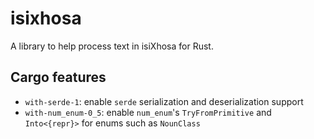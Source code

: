 # isixhosa
A library to help process text in isiXhosa for Rust.

## Cargo features

- `with-serde-1`: enable `serde` serialization and deserialization support
- `with-num_enum-0_5`: enable `num_enum`'s `TryFromPrimitive` and `Into<{repr}>` for enums such as `NounClass`
